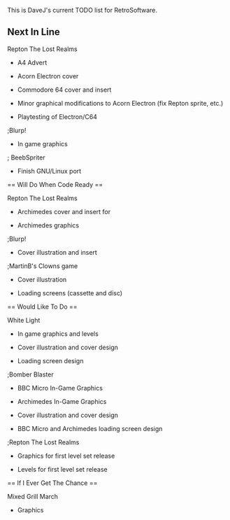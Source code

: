This is DaveJ's current TODO list for RetroSoftware.

## Next In Line

Repton The Lost Realms

- A4 Advert

- Acorn Electron cover

- Commodore 64 cover and insert

- Minor graphical modifications to Acorn Electron (fix Repton sprite, etc.)

- Playtesting of Electron/C64

;Blurp!

- In game graphics

; BeebSpriter

- Finish GNU/Linux port

== Will Do When Code Ready ==

Repton The Lost Realms

- Archimedes cover and insert for

- Archimedes graphics

;Blurp!

- Cover illustration and insert

;MartinB's Clowns game

- Cover illustration

- Loading screens (cassette and disc)

== Would Like To Do ==

White Light

- In game graphics and levels

- Cover illustration and cover design

- Loading screen design

;Bomber Blaster

- BBC Micro In-Game Graphics

- Archimedes In-Game Graphics

- Cover illustration and cover design

- BBC Micro and Archimedes loading screen design

;Repton The Lost Realms

- Graphics for first level set release

- Levels for first level set release

== If I Ever Get The Chance ==

Mixed Grill March

- Graphics
